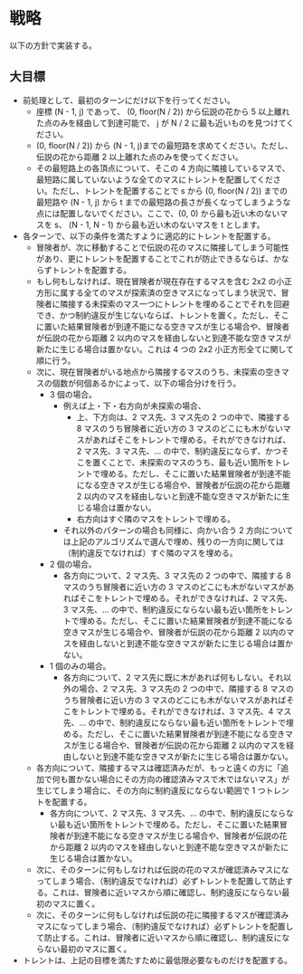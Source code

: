 # 戦略

以下の方針で実装する。

## 大目標

- 前処理として、最初のターンにだけ以下を行ってください。
  - 座標 (N - 1, j) であって、 (0, floor(N / 2)) から伝説の花から 5 以上離れた点のみを経由して到達可能で、 j が N / 2 に最も近いものを見つけてください。
  - (0, floor(N / 2)) から (N - 1, j)までの最短路を求めてください。ただし、伝説の花から距離 2 以上離れた点のみを使ってください。
  - その最短路上の各頂点について、そこの 4 方向に隣接しているマスで、最短路に属していないような全てのマスにトレントを配置してください。ただし、トレントを配置することで s から (0, floor(N / 2)) までの最短路や (N - 1, j) から t までの最短路の長さが長くなってしまうような点には配置しないでください。ここで、(0, 0) から最も近い木のないマスを s、 (N - 1, N - 1) から最も近い木のないマスを t とします。
- 各ターンで、以下の条件を満たすように適応的にトレントを配置する。
  - 冒険者が、次に移動することで伝説の花のマスに隣接してしまう可能性があり、更にトレントを配置することでこれが防止できるならば、かならずトレントを配置する。
  - もし何もしなければ、現在冒険者が現在存在するマスを含む 2x2 の小正方形に属する全てのマスが探索済の空きマスになってしまう状況で、冒険者に隣接する未探索のマス一つにトレントを埋めることでそれを回避でき、かつ制約違反が生じないならば、トレントを置く。ただし、そこに置いた結果冒険者が到達不能になる空きマスが生じる場合や、冒険者が伝説の花から距離 2 以内のマスを経由しないと到達不能な空きマスが新たに生じる場合は置かない。これは 4 つの 2x2 小正方形全てに関して順に行う。
  - 次に、現在冒険者がいる地点から隣接するマスのうち、未探索の空きマスの個数が何個あるかによって、以下の場合分けを行う。
    - 3 個の場合。
      - 例えば上・下・右方向が未探索の場合、
        - 上、下方向は、2 マス先、3 マス先の 2 つの中で、隣接する 8 マスのうち冒険者に近い方の 3 マスのどこにも木がないマスがあればそこをトレントで埋める。それができなければ、2 マス先、3 マス先、... の中で、制約違反にならず、かつそこを置くことで、未探索のマスのうち、最も近い箇所をトレントで埋める。ただし、そこに置いた結果冒険者が到達不能になる空きマスが生じる場合や、冒険者が伝説の花から距離 2 以内のマスを経由しないと到達不能な空きマスが新たに生じる場合は置かない。
        - 右方向はすぐ隣のマスをトレントで埋める。
      - それ以外のパターンの場合も同様に、向かい合う 2 方向については上記のアルゴリズムで選んで埋め、残りの一方向に関しては（制約違反でなければ）すぐ隣のマスを埋める。
    - 2 個の場合。
      - 各方向について、2 マス先、3 マス先の 2 つの中で、隣接する 8 マスのうち冒険者に近い方の 3 マスのどこにも木がないマスがあればそこをトレントで埋める。それができなければ、2 マス先、3 マス先、... の中で、制約違反にならない最も近い箇所をトレントで埋める。ただし、そこに置いた結果冒険者が到達不能になる空きマスが生じる場合や、冒険者が伝説の花から距離 2 以内のマスを経由しないと到達不能な空きマスが新たに生じる場合は置かない。
    - 1 個のみの場合。
      - 各方向について、2 マス先に既に木があれば何もしない。それ以外の場合、2 マス先、3 マス先の 2 つの中で、隣接する 8 マスのうち冒険者に近い方の 3 マスのどこにも木がないマスがあればそこをトレントで埋める。それができなければ、3 マス先、4 マス先、... の中で、制約違反にならない最も近い箇所をトレントで埋める。ただし、そこに置いた結果冒険者が到達不能になる空きマスが生じる場合や、冒険者が伝説の花から距離 2 以内のマスを経由しないと到達不能な空きマスが新たに生じる場合は置かない。
  - 各方向について、隣接するマスは確認済みだが、もっと遠くの方に「追加で何も置かない場合にその方向の確認済みマスで木ではないマス」が生じてしまう場合に、その方向に制約違反にならない範囲で 1 つトレントを配置する。
    - 各方向について、2 マス先、3 マス先、... の中で、制約違反にならない最も近い箇所をトレントで埋める。ただし、そこに置いた結果冒険者が到達不能になる空きマスが生じる場合や、冒険者が伝説の花から距離 2 以内のマスを経由しないと到達不能な空きマスが新たに生じる場合は置かない。
  - 次に、そのターンに何もしなければ伝説の花のマスが確認済みマスになってしまう場合、（制約違反でなければ）必ずトレントを配置して防止する。これは、冒険者に近いマスから順に確認し、制約違反にならない最初のマスに置く。
  - 次に、そのターンに何もしなければ伝説の花に隣接するマスが確認済みマスになってしまう場合、（制約違反でなければ）必ずトレントを配置して防止する。これは、冒険者に近いマスから順に確認し、制約違反にならない最初のマスに置く。
- トレントは、上記の目標を満たすために最低限必要なものだけを配置する。
